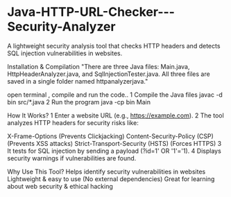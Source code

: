 # Java-HTTP-URL-Checker---Security-Analyzer
A lightweight security analysis tool that checks HTTP headers and detects SQL injection vulnerabilities in websites.

 Installation & Compilation
"There are three Java files: Main.java, HttpHeaderAnalyzer.java, and SqlInjectionTester.java. All three files are saved in a single folder named httpanalyzerjava."

open terminal , compile and run the code..
1 Compile the Java files
javac -d bin src/*.java
2 Run the program
java -cp bin Main


 How It Works?
1 Enter a website URL (e.g., https://example.com).
2 The tool analyzes HTTP headers for security risks like:

X-Frame-Options (Prevents Clickjacking)
Content-Security-Policy (CSP) (Prevents XSS attacks)
Strict-Transport-Security (HSTS) (Forces HTTPS)
3 It tests for SQL injection by sending a payload (?id=1' OR '1'='1).
4 Displays security warnings if vulnerabilities are found.

Why Use This Tool?
Helps identify security vulnerabilities in websites
Lightweight & easy to use (No external dependencies)
Great for learning about web security & ethical hacking


